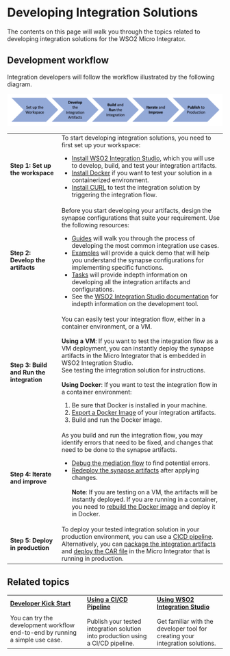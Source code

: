 # Developing Integration Solutions

The contents on this page will walk you through the topics related to developing integration solutions for the WSO2 Micro Integrator.

## Development workflow

Integration developers will follow the workflow illustrated by the following diagram.

![developer workflow](../assets/img/development_workflow.png)

<table>
	<tr>
		<td><b>Step 1: Set up the workspace</b></td>
		<td>
			To start developing integration solutions, you need to first set up your workspace:
			<ul>
				<li> <a href="../../develop/installing-WSO2-Integration-Studio">Install WSO2 Integration Studio</a>, which you will use to develop, build, and test your integration artifacts.</li>
				<li><a href="https://www.docker.com/">Install Docker</a> if you want to test your solution in a containerized environment.</li>
				<li><a href="https://curl.haxx.se/">Install CURL</a> to test the integration solution by triggering the integration flow.</li>
			</ul>
		</td>
	</tr>
	<tr>
		<td><b>Step 2: Develop the artifacts</b></td>
		<td>
			Before you start developing your artifacts, design the synapse configurations that suite your requirement. Use the following resources:
			<ul>
				<li>
					<a href="../../use-cases/guides/using-templates">Guides</a> will walk you through the process of developing the most common integration use cases.
				</li>
				<li>
					<a href="../../use-cases/examples/configuring-endpoints-using-apis">Examples</a> will provide a quick demo that will help you understand the synapse configurations for implementing specific functions.
				</li>
				<li>
					<a href="../../use-cases/tasks/working-with-mediators">Tasks</a> will provide indepth information on developing all the integration artifacts and configurations.
				</li>
				<li>
					See the <a href="../../develop/working-with-WSO2-Integration-Studio">WSO2 Integration Studio documentation</a> for indepth information on the development tool.
				</li>
			</ul>
		</td>
	</tr>
	<tr>
		<td><b>Step 3: Build and Run the integration</b></td>
		<td>
			You can easily test your integration flow, either in a container environment, or a VM.</br></br>
			<b>Using a VM</b>: If you want to test the integration flow as a VM deployment, you can instantly deploy the synapse artifacts in the Micro Integrator that is embedded in WSO2 Integration Studio. </br>
			See <a href="../../develop/working-with-WSO2-Integration-Studio/#testing-build-and-run-the-integration"></a>testing the integration solution for instructions.</br></br>
			<b>Using Docker</b>: If you want to test the integration flow in a container environment:
			<ol>
				<li>Be sure that Docker is installed in your machine.</li>
				<li><a href="../../develop/working-with-WSO2-Integration-Studio/#generating-docker-images">Export a Docker Image</a> of your integration artifacts.</li>
				<li>Build and run the Docker image.</li>
			</ol>
		</td>
	</tr>
	<tr>
		<td><b>Step 4: Iterate and improve</b></td>
		<td>
			As you build and run the integration flow, you may identify errors that need to be fixed, and changes that need to be done to the synapse artifacts.
			<ul>
				<li>
					<a href="../../use-cases/tasks/sequences/debugging-mediation">Debug the mediation flow</a> to find potential errors.
				</li>
				<li>
					<a href="../../develop/working-with-WSO2-Integration-Studio/#addredeploy-synapse-artifacts">Redeploy the synapse artifacts</a> after applying changes. </br></br>
					<b>Note</b>: If you are testing on a VM, the artifacts will be instantly deployed. If you are running in a container, you need to <a href="../../develop/working-with-WSO2-Integration-Studio/#generating-docker-images">rebuild the Docker image</a> and deploy it in Docker.
				</li>
			</ul>
		</td>
	</tr>
	<tr>
		<td><b>Step 5: Deploy in production</b></td>
		<td>
			To deploy your tested integration solution in your production environment, you can use a <a href="../../develop/using-cicd-pipeline">CICD pipeline</a>. Alternatively, you can <a href="../../develop/working-with-WSO2-Integration-Studio/#packaging-synapse-artifacts">package the integration artifacts</a> and <a href="../../develop/working-with-WSO2-Integration-Studio/#deploying-in-wso2-micro-integrator">deploy the CAR file</a> in the Micro Integrator that is running in production.
		</td>
	</tr>
</table>

<!--

### Step 1: Set up the workspace
To start developing integration solutions, you need to first set up your workspace:

* Install WSO2 Integration Studio, which you will use to develop, build, and test your integration artifacts.
* Install Docker if you want to test your solution in a containerized environment.
* Install the CURL client to test the integration solution by triggering the integration flow.

### Step 2: Develop the artifacts

Before you start developing your artifacts, design the synapse configurations that suite your requirement. Use the following resources:

* [Guides](use-cases/guides/using-templates.md) will walk you through the process of developing the most common integration use cases.
* [Examples](../../use-cases/guides/configuring-endpoints-using-apis.md) will provide a quick demo that will help you understand the synapse configurations for implementing specific functions.
* [Tasks](../../use-cases/tasks/configuring-endpoints-using-apis.md) will provide indepth information on developing all the integration artifacts and configurations. 
* See [Using WSO2 Integration Studio](develop/working-with-WSO2-Integration-Studio.md) for information on the tool that you use for development.

### Step 3: Build and Run the integration
You can easily test your integration flow, either in a container environment, or a VM.

#### Using a VM
If you want to test the integration flow as a VM deployment, you can instantly deploy the synapse artifacts in the Micro INtegrator that is embedded in WSO2 Integration Studio.

See [testing the integration](develop/working-with-WSO2-Integration-Studio#testing-build-and-run-the-integration)

#### Using Docker
If you want to test the integration flow in a container environment:

1. Be sure that Docker is installed in your machine.
2. Export a Docker Image of your integration artifacts. 
3. Build and run the Docker image.

### Step 4: Iterate and improve
As you build and run the integration flow, you may identify errors that need to be fixed, and changes that need to be done to the synapse artifacts.

1. Debug mediation to find potential errors.
2. Redeploy the synapse artifacts after applying changes. 
   > If you are testing on a VM, the artifacts will be instantly deployed. If you are running in a container, you need to rebuild the Docker image and deploy it in Docker.

### Step 5: Deploy in production

To deploy your tested integration solution in your production environment, you can use a CI/CD pipeline. Alternatively, you can package the integration artifacts and deploy the CAR file in the Micro Integrator that is running in production.

-->

## Related topics

<table>
	<tr>
		<td>
			<b><a href="../../develop/integration-development-kickstart">Developer Kick Start</a></b></br></br>
			You can try the development workflow end-to-end by running a simple use case.
		</td>
		<td>
			<b><a href="../../develop/using-cicd-pipeline">Using a CI/CD Pipeline</a></b></br></br>
			Publish your tested integration solution into production using a CI/CD pipeline.
		</td>
		<td>
			<b><a href="../../develop/working-with-WSO2-Integration-Studio">Using WSO2 Integration Studio</a></b></br></br>
			Get familiar with the developer tool for creating your integration solutions.
		</td>
	</tr>
</table>